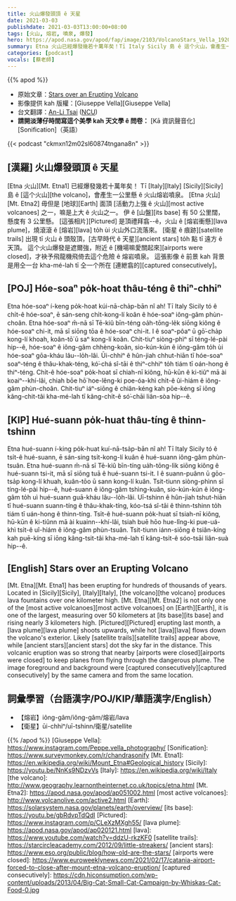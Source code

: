 ```yaml
---
title: 火山爆發頭頂 ê 天星
date: 2021-03-03
publishdate: 2021-03-03T13:00:00+08:00
tags: [火山, 熔岩, 噴泉, 爆發]
hero: https://apod.nasa.gov/apod/fap/image/2103/VolcanoStars_Vella_1920.jpg
summary: Etna 火山已經爆發幾若十萬年矣！Tī Italy Sicily 島 ê 這个火山，會產生一公里懸 ê 火山熔岩噴泉。
categories: [podcast]
vocals: [蔡老師]
---
```


{{% apod %}}

- 原始文章：[Stars over an Erupting Volcano](https://apod.nasa.gov/apod/ap210303.html)
- 影像提供 kah 版權：[Giuseppe Vella][Giuseppe Vella]
- 台文翻譯：[An-Li Tsai](mailto:thianbun.taigi@gmail.com) ([NCU](https://www.astro.ncu.edu.tw))
- **請開淡薄仔時間寫這个美學 kah 天文學 ê 問卷：** [Kā 資訊聲音化][Sonification]（英語）

{{< podcast "ckmxn12m02sl60874tngana8n" >}}

## [漢羅] 火山爆發頭頂 ê 天星

[Etna 火山][Mt. Etna1] 已經爆發幾若十萬年矣！
Tī [Italy][Italy] [Sicily][Sicily] 島 ê [這个火山][the volcano]，會產生一公里懸 ê 火山熔岩噴泉。
[Etna 火山][Mt. Etna2] 毋但是 [地球][Earth] 面頂 [活動力上強 ê 火山][most active volcanoes] 之一，嘛是上大 ê 火山之一。
伊 ê [山盤][its base] 有 50 公里闊，懸度有 3 公里懸。
[這張相片][Pictured] 是頂禮拜翕--ê，火山 ê [熔岩衝懸][lava plume]，燒滾滾 ê [熔岩][lava] to̍h ùi 火山外口流落來。
[衛星 ê 痕跡][satellite trails] 出現 tī 火山 ê 頭殼頂，[古早時代 ê 天星][ancient stars] to̍h 點 tī 遠方 ê 天頂。
這个火山爆發是遮爾強，附近 ê [機場嘛愛關起來][airports were closed]，才袂予飛龍機飛倚去這个危險 ê 熔岩噴泉。
這張影像 ê 前景 kah 背景是用仝一台 kha-mé-lah tī 仝一个所在 [連紲翕的][captured consecutively]。

## [POJ] Hóe-soaⁿ po̍k-hoat thâu-téng ê thiⁿ-chhiⁿ

Etna hóe-soaⁿ í-keng po̍k-hoat kúi-nā-cha̍p-bān nî ah!
Tī Italy Sicily tó ê chi̍t-ê hóe-soaⁿ, ē sán-seng chi̍t-kong-lí koân ê hóe-soaⁿ iông-gâm phùn-choân.
Etna hóe-soaⁿ m̄-nā sī Tē-kiû bīn-téng oa̍h-tōng-le̍k siōng kiông ê hóe-soaⁿ chi-it, mā sī siōng tōa ê hóe-soaⁿ chi-it.
I ê soaⁿ-pôaⁿ ū gō͘-cha̍p kong-lí khoah, koân-tō͘ ū saⁿ kong-lí koân.
Chit-tiuⁿ siòng-phìⁿ sī téng-lé-pài hip--ê, hóe-soaⁿ ê iông-gâm chhèng-koân, sio-kún-kún ê iông-gâm to̍h ùi hóe-soaⁿ gōa-kháu lâu--lo̍h-lâi.
Ūi-chhiⁿ ê hûn-jiah chhut-hiān tī hóe-soaⁿ soaⁿ-téng ê thâu-khak-téng, kó͘-chá sî-tāi ê thiⁿ-chhiⁿ to̍h tiám tī oán-hong ê thiⁿ-téng.
Chi̍t-ê hóe-soaⁿ po̍k-hoat sī chiah-nī kiông, hū-kūn ê ki-tiûⁿ mā ài koaiⁿ--khí-lâi, chiah bōe hō͘ hoe-lêng-ki poe-óa-khì chi̍t-ê ûi-hiám ê iông-gâm phùn-choân.
Chit-tiuⁿ iáⁿ-siōng ê chiân-kéng kah pōe-kéng sī iōng kâng-chit-tâi kha-mé-lah tī kâng-chi̍t-ê só͘-chāi liân-sòa hip--ê.

## [KIP] Hué-suann po̍k-huat thâu-tíng ê thinn-tshinn

Etna hué-suann í-king po̍k-huat kuí-nā-tsa̍p-bān nî ah!
Tī Italy Sicily tó ê tsi̍t-ê hué-suann, ē sán-sing tsi̍t-kong-lí kuân ê hué-suann iông-gâm phùn-tsuân.
Etna hué-suann m̄-nā sī Tē-kiû bīn-tíng ua̍h-tōng-li̍k siōng kiông ê hué-suann tsi-it, mā sī siōng tuā ê hué-suann tsi-it.
I ê suann-puânn ū gōo-tsa̍p kong-lí khuah, kuân-tōo ū sann kong-lí kuân.
Tsit-tiunn siòng-phìnn sī tíng-lé-pài hip--ê, hué-suann ê iông-gâm tshìng-kuân, sio-kún-kún ê iông-gâm to̍h uì hué-suann guā-kháu lâu--lo̍h-lâi.
Uī-tshinn ê hûn-jiah tshut-hiān tī hué-suann suann-tíng ê thâu-khak-tíng, kóo-tsá sî-tāi ê thinn-tshinn to̍h tiám tī uán-hong ê thinn-tíng.
Tsi̍t-ê hué-suann po̍k-huat sī tsiah-nī kiông, hū-kūn ê ki-tiûnn mā ài kuainn--khí-lâi, tsiah buē hōo hue-lîng-ki pue-uá-khì tsi̍t-ê uî-hiám ê iông-gâm phùn-tsuân.
Tsit-tiunn iánn-siōng ê tsiân-kíng kah puē-kíng sī iōng kâng-tsit-tâi kha-mé-lah tī kâng-tsi̍t-ê sóo-tsāi liân-suà hip--ê.

## [English] Stars over an Erupting Volcano

[Mt. Etna][Mt. Etna1] has been erupting for hundreds of thousands of years. Located in [Sicily][Sicily], [Italy][Italy], [the volcano][the volcano] produces lava fountains over one kilometer high. [Mt. Etna][Mt. Etna2] is not only one of the [most active volcanoes][most active volcanoes] on [Earth][Earth], it is one of the largest, measuring over 50 kilometers at [its base][its base] and rising nearly 3 kilometers high. [Pictured][Pictured] erupting last month, a [lava plume][lava plume] shoots upwards, while hot [lava][lava] flows down the volcano's exterior. Likely [satellite trails][satellite trails] appear above, while [ancient stars][ancient stars] dot the sky far in the distance. This volcanic eruption was so strong that nearby [airports were closed][airports were closed] to keep planes from flying through the dangerous plume. The image foreground and background were [captured consecutively][captured consecutively] by the same camera and from the same location.

## 詞彙學習（台語漢字/POJ/KIP/華語漢字/English）

- 【熔岩】iông-gâm/iông-gâm/熔岩/lava
- 【衛星】ūi-chhiⁿ/uī-tshinn/衛星/satellite


{{% /apod %}}
[Giuseppe Vella]: https://www.instagram.com/Peppe.vella_photography/
[Sonification]: https://www.surveymonkey.com/r/chandrasonify
[Mt. Etna1]: https://en.wikipedia.org/wiki/Mount_Etna#Geological_history
[Sicily]: https://youtu.be/NnKs9NDzvVs
[Italy]: https://en.wikipedia.org/wiki/Italy
[the volcano]: http://www.geography.learnontheinternet.co.uk/topics/etna.html
[Mt. Etna2]: https://apod.nasa.gov/apod/ap051002.html
[most active volcanoes]: http://www.volcanolive.com/active2.html
[Earth]: https://solarsystem.nasa.gov/planets/earth/overview/
[its base]: https://youtu.be/gbRdvpTdQdI
[Pictured]: https://www.instagram.com/p/CLeXzMXgh55/
[lava plume]: https://apod.nasa.gov/apod/ap020121.html
[lava]: https://www.youtube.com/watch?v=ddzU-rkzKF0
[satellite trails]: https://starcircleacademy.com/2012/09/little-streakers/
[ancient stars]: https://www.eso.org/public/blog/how-old-are-the-stars/
[airports were closed]: https://www.euroweeklynews.com/2021/02/17/catania-airport-forced-to-close-after-mount-etna-volcano-eruption/
[captured consecutively]: https://cdn.hiconsumption.com/wp-content/uploads/2013/04/Big-Cat-Small-Cat-Campaign-by-Whiskas-Cat-Food-0.jpg
